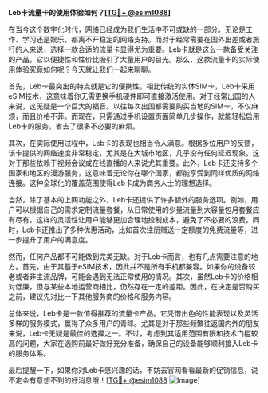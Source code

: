 **Leb卡流量卡的使用体验如何？[[TG💪+ @esim1088](https://t.me/s/esim1088)]**

在当今这个数字化时代，网络已经成为我们生活中不可或缺的一部分。无论是工作、学习还是娱乐，都离不开稳定的网络支持。而对于经常需要在国外出差或者旅行的人来说，选择一款合适的流量卡显得尤为重要。Leb卡就是这么一款备受关注的产品，它以便捷性和性价比吸引了大量用户的目光。那么，这款流量卡的实际使用体验究竟如何呢？今天就让我们一起来聊聊。

首先，Leb卡最突出的特点就是它的便携性。相比传统的实体SIM卡，Leb卡采用eSIM技术，这意味着你无需更换手机硬件即可直接激活使用。对于经常出国的人来说，这无疑是一个巨大的福音。以往每次出国都需要购买当地的SIM卡，不仅麻烦，而且价格不菲。而现在，只需通过手机设置页面简单几步操作，就能轻松启用Leb卡的服务，省去了很多不必要的麻烦。

其次，在实际使用过程中，Leb卡的表现也相当令人满意。根据多位用户的反馈，该卡提供的网络速度非常稳定，尤其是在大城市地区，几乎没有任何延迟现象。这对于那些依赖于视频会议或在线直播的人来说尤其重要。此外，Leb卡还支持多个国家和地区的漫游服务，这意味着无论你在哪个国家，都能享受到同样优质的网络连接。这种全球化的覆盖范围使得Leb卡成为商务人士的理想选择。

当然，除了基本的上网功能之外，Leb卡还提供了许多额外的服务选项。例如，用户可以根据自己的需求定制流量套餐，从日常使用的少量流量到大容量包月套餐应有尽有。这样的灵活性让用户能够更加合理地控制成本，避免了不必要的浪费。同时，Leb卡还推出了多种优惠活动，比如首次注册赠送一定额度的免费流量等，进一步提升了用户的满意度。

然而，任何产品都不可能做到完美无缺。对于Leb卡而言，也有几点需要注意的地方。首先，由于其基于eSIM技术，因此并不是所有手机都兼容。如果你的设备较老或者非主流品牌，可能会遇到无法正常使用的情况。其次，虽然Leb卡的价格相对低廉，但与某些本地运营商相比，仍然存在一定的差距。因此，在决定是否购买之前，建议先对比一下其他服务商的价格和服务内容。

总体来说，Leb卡是一款值得推荐的流量卡产品。它凭借出色的性能表现以及灵活多样的服务模式，赢得了众多用户的青睐。尤其是对于那些频繁往返国内外的朋友来说，Leb卡无疑是最佳的选择之一。不过，考虑到其适用范围有限和技术门槛较高的问题，大家在选购前最好做好充分准备，确保自己的设备能够顺利接入Leb卡的服务体系。

最后提醒一下，如果你对Leb卡感兴趣的话，不妨去官网看看最新的促销信息，说不定会有意想不到的好消息哦！[[TG💪+ @esim1088](https://t.me/s/esim1088) ![Image](https://i.postimg.cc/4NQfJmqS/Snipaste-2025-05-13-00-14-12.png)]